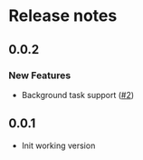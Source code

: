 # Release notes

<!-- do not remove -->

## 0.0.2

### New Features

- Background task support ([#2](https://github.com/AnswerDotAI/pshnb/issues/2))


## 0.0.1

- Init working version



